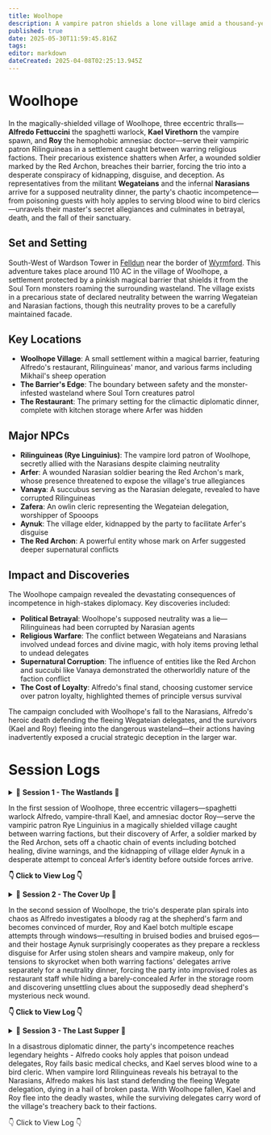 ```yaml
---
title: Woolhope
description: A vampire patron shields a lone village amid a thousand-year war's no man's land.
published: true
date: 2025-05-30T11:59:45.816Z
tags: 
editor: markdown
dateCreated: 2025-04-08T02:25:13.945Z
---
```


# Woolhope

In the magically-shielded village of Woolhope, three eccentric thralls—**Alfredo Fettuccini** the spaghetti warlock, **Kael Virethorn** the vampire spawn, and **Roy** the hemophobic amnesiac doctor—serve their vampiric patron Rilinguineas in a settlement caught between warring religious factions. Their precarious existence shatters when Arfer, a wounded soldier marked by the Red Archon, breaches their barrier, forcing the trio into a desperate conspiracy of kidnapping, disguise, and deception. As representatives from the militant **Wegateians** and the infernal **Narasians** arrive for a supposed neutrality dinner, the party's chaotic incompetence—from poisoning guests with holy apples to serving blood wine to bird clerics—unravels their master's secret allegiances and culminates in betrayal, death, and the fall of their sanctuary.

## Set and Setting

South-West of Wardson Tower in [Felldun](/locations/Mardun/Felldun) near the border of [Wyrmford](/locations/Mardun/Wyrmford). This adventure takes place around 110 AC in the village of Woolhope, a settlement protected by a pinkish magical barrier that shields it from the Soul Torn monsters roaming the surrounding wasteland. The village exists in a precarious state of declared neutrality between the warring Wegateian and Narasian factions, though this neutrality proves to be a carefully maintained facade.

## Key Locations

- **Woolhope Village**: A small settlement within a magical barrier, featuring Alfredo's restaurant, Rilinguineas' manor, and various farms including Mikhail's sheep operation
- **The Barrier's Edge**: The boundary between safety and the monster-infested wasteland where Soul Torn creatures patrol
- **The Restaurant**: The primary setting for the climactic diplomatic dinner, complete with kitchen storage where Arfer was hidden

## Major NPCs

- **Rilinguineas (Rye Linguinius)**: The vampire lord patron of Woolhope, secretly allied with the Narasians despite claiming neutrality
- **Arfer**: A wounded Narasian soldier bearing the Red Archon's mark, whose presence threatened to expose the village's true allegiances
- **Vanaya**: A succubus serving as the Narasian delegate, revealed to have corrupted Rilinguineas
- **Zafera**: An owlin cleric representing the Wegateian delegation, worshipper of Spooops
- **Aynuk**: The village elder, kidnapped by the party to facilitate Arfer's disguise
- **The Red Archon**: A powerful entity whose mark on Arfer suggested deeper supernatural conflicts

## Impact and Discoveries

The Woolhope campaign revealed the devastating consequences of incompetence in high-stakes diplomacy. Key discoveries included:

- **Political Betrayal**: Woolhope's supposed neutrality was a lie—Rilinguineas had been corrupted by Narasian agents
- **Religious Warfare**: The conflict between Wegateians and Narasians involved undead forces and divine magic, with holy items proving lethal to undead delegates
- **Supernatural Corruption**: The influence of entities like the Red Archon and succubi like Vanaya demonstrated the otherworldly nature of the faction conflict
- **The Cost of Loyalty**: Alfredo's final stand, choosing customer service over patron loyalty, highlighted themes of principle versus survival

The campaign concluded with Woolhope's fall to the Narasians, Alfredo's heroic death defending the fleeing Wegateian delegates, and the survivors (Kael and Roy) fleeing into the dangerous wasteland—their actions having inadvertently exposed a crucial strategic deception in the larger war.

# Session Logs

<details>

  <summary>
    📖 <strong>Session 1 - The Wastlands</strong> 📖 

In the first session of Woolhope, three eccentric villagers—spaghetti warlock Alfredo, vampire-thrall Kael, and amnesiac doctor Roy—serve the vampiric patron Rye Linguinius in a magically shielded village caught between warring factions, but their discovery of Arfer, a soldier marked by the Red Archon, sets off a chaotic chain of events including botched healing, divine warnings, and the kidnapping of village elder Aynuk in a desperate attempt to conceal Arfer’s identity before outside forces arrive.
    
**👇 Click to View Log 👇**
  </summary>

### **Session Metadata**  
- **Date**: April 7, 2025 
- **Session Number**: 1 


### **Session Log**  
#### **Entities**  
- **Player Characters (PCs)**:  
  - **Alfredo Fettuccini** (Nick): A spaghetti-based warlock, servant of the vampiric patron Rye Linguinius. Provides culinary services in the village.  
  - **Kael Virethorn** (Matthew): A vampire-esque thrall who manages village efficiency and sustains himself on animal blood.  
  - **Roy** (Cam): A hemophobic amnesiac "village doctor" who secretly sacrifices patients to Rye Linguinius.  
- **NPCs**:  
  - **Rye Linguinius**: The vampiric patron of Woolhope, protector of the village.  
  - **Arfer**: A wounded soldier from beyond the barrier, marked by the "Red Archon."  
  - **Aynuk**: The village elder, a gossipy figure with hidden knowledge.  
- **Factions/Concepts**:  
  - **Woolhope**: A village trapped in a magical barrier amidst a war between the Narascines and Wegatians.  
  - **The Red Archon**: A feared entity from beyond the barrier, implied to rival Rye Linguinius.  
  - **Soul Torn**: Monstrous entities inhabiting the wasteland outside the barrier.  

#### **Relationships & Interactions**  
- The PCs are thralls bound to Rye Linguinius, though Roy’s allegiance is ambiguous due to his amnesia.  
- Tension arises between the party and Aynuk when he discovers Arfer, leading to his kidnapping.  
- Alfredo’s devotion to "Breezy E" (his spaghetti patron) contrasts with Kael’s utilitarian vampirism and Roy’s chaotic neutrality.  

#### **Important Dialogue/Decisions**  
- **Discovery of Arfer**:  
  - *Alfredo*: "We must feed the hungry!" (Feeds Arfer marinara sauce).  
  - *Kael*: "This is how you treat your patients?" (After Roy explodes Arfer’s veins).  
- **Rye Linguinius’ Warning**: "Do not fuck this up. If the Red Archon finds him, we are all in danger."  
- **Kidnapping Aynuk**: The party debates disguising Arfer as Aynuk to hide him from the Red Archon’s representatives.  

#### **Notable Actions**  
- Roy’s necrotic "blood pressure experiment" on Arfer nearly kills him.  
- The party kidnaps Aynuk to silence him, planning to use his identity to hide Arfer.  


### **Session Timeline**  
1. **Introduction to Woolhope** (1/4 session):  
   - The PCs describe their roles in the village and their relationships with Rye Linguinius.  
   - Alfredo reveals his spaghetti-based physiology and devotion to "Breezy E."  

2. **Discovery of Arfer** (1/4 session):  
   - The party finds Arfer wounded near the barrier. Kael tastes his blood; Roy "heals" him violently.  
   - Aynuk warns them of the Red Archon’s mark on Arfer.  

3. **Confrontation with Rye Linguinius** (1/4 session):  
   - Rye orders the party to hide Arfer before representatives of the warring factions arrive.  
   - The party debates solutions, settling on kidnapping Aynuk to use his identity.  

4. **Kidnapping Aynuk** (1/4 session):  
   - The party breaks into Aynuk’s home, knocks him unconscious, and flees with him rolled in a rug.  



### **Character Progress Breakdown**  
#### **Alfredo Fettuccini**  
- **Progress**: Reinforced his role as a devout servant of Breezy E.  
- **Key Actions**: Fed Arfer marinara; advocated for balancing factions by capturing another outsider.  
- **Relationships**: Showed loyalty to Rye Linguinius but clashed with Roy’s methods.  

#### **Kael Virethorn**  
- **Progress**: Struggled with bloodlust but adhered to Rye’s rules.  
- **Key Actions**: Tasted Arfer’s blood; supported hiding Arfer in the restaurant.  
- **Emotional Arc**: Torn between hunger and duty.  

#### **Roy**  
- **Progress**: Revealed his amnesia and chaotic tendencies.  
- **Key Actions**: Experimented on Arfer; helped kidnap Aynuk.  
- **Relationships**: Distrusted by the party due to his violent "healing."  



### **NPCs Encountered**  
- **Arfer**:  
  - **First Impression**: Bloodied soldier with armor bearing the Red Archon’s symbol.  
  - **Notable Dialogue**: "Help me... The Red Archon forced me to fight."  
- **Aynuk**:  
  - **First Impression**: Village elder, initially helpful but now a kidnapping victim.  
  - **Allegiances**: Loyal to Woolhope but feared outsiders.  



### **Locations Visited**  
- **Woolhope Village**:  
  - **Description**: A secluded village protected by a pinkish magical barrier.  
  - **Notable Features**: Restaurant (Alfredo’s workplace), Rye Linguinius’ manor.  
- **The Barrier’s Edge**:  
  - **Dangers**: Soul Torn monsters patrol the wasteland beyond.  



### **Combat Encounters**  
N/A (No combat occurred, but tension with the Soul Torn was foreshadowed.)  



### **Highlights & Memorable Moments**  
- **Funny Quotes**:  
  - Alfredo: "I fed him of my body and blood!"  
  - Roy: "I’m a medical professional" (before exploding Arfer’s veins).  
- **Plot Twist**: Aynuk’s kidnapping and the party’s harebrained disguise plan.  



### **Loot & Rewards**  
N/A (No loot obtained, but Arfer’s armor and Aynuk’s books may become relevant.)  



### **Quest Progressions**  
- **Current Objective**: Hide Arfer from the Red Archon’s representatives.  
- **Next Steps**: Disguise Arfer as Aynuk or integrate him into the restaurant.  



### **World & Lore Discoveries**  
- **The Red Archon**: A powerful enemy of Rye Linguinius, marking Arfer as a possession.  
- **Soul Torn**: Monstrous entities in the wasteland, hinting at the barrier’s purpose.  
  
</details>

<details>

  <summary>
    📖 <strong>Session 2 - The Cover Up</strong> 📖 

In the second session of Woolhope, the trio's desperate plan spirals into chaos as Alfredo investigates a bloody rag at the shepherd's farm and becomes convinced of murder, Roy and Kael botch multiple escape attempts through windows—resulting in bruised bodies and bruised egos—and their hostage Aynuk surprisingly cooperates as they prepare a reckless disguise for Arfer using stolen shears and vampire makeup, only for tensions to skyrocket when both warring factions' delegates arrive separately for a neutrality dinner, forcing the party into improvised roles as restaurant staff while hiding a barely-concealed Arfer in the storage room and discovering unsettling clues about the supposedly dead shepherd's mysterious neck wound.
    
**👇 Click to View Log 👇**
  </summary>

  ### **[Session Metadata]**
- **Date:** May 1st 2025
- **Session Number:** 2
- **Duration:** 2 hours
- **Players Present:** All (Cam/Roy, Nick/Alfredo Fettuccini, Matthew/Kael Virethorn)

### **[Recap of Previous Session]**
The party - vampire spawn serving patron Rye Linguineas - discovered Arfer, a wounded Narasine soldier, near their magically shielded village of Wolhope. Recognizing his presence could disrupt impending peace negotiations between the warring Narasine and Wegation factions, they kidnapped village elder Ainuk to conceal Arfer's arrival. Their current plan involves disguising Arfer as Ainuk using his beard while hiding the real Ainuk. Alfredo went searching for sheep shears to facilitate the disguise while Kael and Roy transported Ainuk to Linguineas' manor.

**Unresolved Plot Threads:**
1. Will the beard disguise successfully fool village observers?
2. What consequences will come from kidnapping Ainuk?
3. Why was Arfer left untouched near the barrier?
4. What are the true intentions of the arriving diplomatic delegations?
5. How will the party maintain Wolhope's neutrality?
6. What caused the bloody rag at Mikhail's farm?
7. Is Mikhail's wife actually unfaithful or is there another explanation?

### **[Session Log] - Major Events**

**Entities:**
- **PCs:**
  - **Roy:** Human, Cleric (Death Domain), Linguineas thrall - Currently injured from window jumps
  - **Alfredo Fettuccini:** Spaghetti Construct, Warlock (Undead), Linguineas thrall - Carrying stolen shears
  - **Kael Virethorn:** Dhampir, Paladin (Oathbreaker), Linguineas thrall - Used spider climb ability

**Relationships & Interactions:**
1. **Party and Ainuk:** Transitioned from hostile kidnapping to cooperative hostage after Ainuk agreed to the disguise plan.
2. **Alfredo and Mikhail's Wife:** Tense confrontation after Alfredo accused her of infidelity/murder based on circumstantial evidence.
3. **Kael and Arfer:** Nearly bit Arfer during the disguise process, showing vampire spawn instincts conflicting with mission goals.
4. **Roy and Blacksmith:** Established rapport while secretly disposing of Arfer's military insignia.
5. **Party and Vampire Spawn Servants:** Leveraged existing hierarchy to acquire resources (makeup, keys) for their plan.

**Important Dialogue:**
1. "I know what you've done." - Alfredo to Mikhail's wife, revealing his paranoia about the bloody rag.
2. "Welcome Wegations... Welcome Narasine." - Kael formally greeting the delegates while maintaining cover as staff.
3. "We're probably better off just hiding the first guy and not taking this guy's beard off." - Roy questioning their convoluted plan.
4. "Something's a foot." - Alfredo's pun while investigating Mikhail's disappearance.

**Notable Actions:**
1. **Window Escape:** Roy and Kael's disastrous acrobatics while fleeing imagined threats resulted in significant fall damage.
2. **Evidence Destruction:** The party melted down Arfer's military gear at the blacksmith while discovering suspiciously large shoes.
3. **Storage Room Hideout:** Created an elaborate hiding spot for Arfer in the restaurant's storage area.
4. **Staff Impersonation:** Successfully infiltrated the serving staff to monitor the diplomatic dinner.

### **[Session Timeline]**

**1. Beard Acquisition (1/4 session)**
Alfredo searched Mikhail's empty farmhouse, finding shears but also a bloody rag and oversized shoes that sparked murder suspicions. His paranoid return through town nearly exposed their operation.

**2. Disastrous Reunion (1/3 session)**
The party's reunion at Linguineas' manor turned chaotic with window escapes, carpet barricades, and near-vampire feeding. They ultimately secured Ainuk's cooperation for the beard disguise.

**3. Identity Erasure (1/4 session)**
The group burned Arfer's clothes, melted his military insignia, and applied makeup to conceal his identity - though Kael nearly turned him into another vampire spawn in the process.

**4. Diplomatic Arrivals (1/4 session)**
Wegation delegate Saris Zouzefry and Narasine representative Vanaya arrived separately for the neutrality verification dinner, forcing the party into their serving staff cover roles.

### **[Character Progress Breakdown]**

**Roy (Cam)**
- **Progress:** Demonstrated moral flexibility by allowing Kael's near-turn of Arfer before intervening with holy water.
- **Key Actions:** 
  - Successfully augured against killing Arfer
  - Created makeshift floral cloak for Arfer
  - Took primary responsibility for guarding the hidden Arfer
- **Relationships Changed:** Established rapport with the blacksmith while uncovering possible infidelity clues.
- **Emotional Arc:** Transitioned from panicked escapee to focused protector during storage room stakeout.

**Alfredo Fettuccini (Nick)**
- **Progress:** Developed paranoia about Mikhail's "murder" that may indicate growing instability.
- **Key Actions:**
  - Acquired critical shears for disguise plan
  - Confronted Mikhail's wife without evidence
  - Masterminded storage room hiding spot
- **Relationships Changed:** Antagonized Mikhail's wife while bonding with Roy over shared stress.
- **Emotional Arc:** Descended into near-psychosis about village conspiracies after seeing Mikhail alive.

**Kael Virethorn (Matthew)**
- **Progress:** Struggled with vampire instincts during critical moments (nearly biting Arfer).
- **Key Actions:**
  - Used spider climb to recover from fall damage
  - Served as frontline waiter during delegate arrival
  - Helped restrain and disguise Arfer
- **Relationships Changed:** Tested boundaries with Linguineas' other spawn while maintaining cover.
- **Emotional Arc:** Balanced predatory nature with mission requirements during high-stakes scenarios.

### **[NPCs Encountered]**

**Ainuk**
- **Role:** Village elder (hostage/co-conspirator)
- **Notable Traits:** Surprisingly cooperative after initial kidnapping
- **Key Dialogue:** "Shut up Roy... how are you talking through a carpet?"
- **Relationship to PCs:** From kidnapping victim to willing participant in the deception

**Mikhail & Wife**
- **Role:** Local shepherd and spouse
- **Notable Traits:** Oversized shoes sparked infidelity theories; later seen alive with neck wound
- **Key Dialogue:** "Mixed up my birthday gift and got shoes that were too big."
- **Relationship to PCs:** Unaware of Alfredo's accusations and suspicions

**Delegates:**
1. **Saris Zouzefry (Wegation)**
   - Scaly green skin, regal bearing
   - Polite but formal with serving staff

2. **Vanaya (Narasine)**
   - Fiery tiefling-like appearance
   - Dismissive attitude, had imp announce her

### **[Locations Visited]**

**Mikhail's Farmstead**
- Empty during visit with bloody rag in barn
- Later revealed Mikhail was alive with suspicious neck wound

**Blacksmith's Forge**
- Where Arfer's military insignia were destroyed
- Blacksmith's large shoes matched those in Mikhail's bedroom

**Restaurant Storage Room**
- Arfer's current hiding place
- Camouflaged behind flour sacks and crates
- Adjacent to kitchen where delegates dine

### **[Highlights & Memorable Moments]**

**Critical Fails:**
- Roy and Kael's consecutive failed acrobatics during window escape (took 15 damage total)
- Alfredo's terrible investigation rolls at Mikhail's farm

**Comedic Gold:**
- Roy spraying holy water at Kael like a misbehaving cat
- Alfredo producing marinara from his hands as vampire spawn offering
- Entire "big feet" conversation with the blacksmith

**Dramatic Tension:**
- Kael nearly turning Arfer into a vampire spawn
- Mikhail's reappearance with mysterious neck wound
- Tense delegate arrivals signaling coming conflict

### **[Loot & Rewards]**

- **Sheep Shears:** Acquired from Mikhail's home (Alfredo)
- **Makeup Kit:** "Borrowed" from Linguineas' supplies
- **Flour Sack Cloak:** Improvised disguise for Arfer
- **Whiskey Bottle:** Found in lost and found (Alfredo)

### **[Quest Progressions]**

**Main Quest:**
- Neutrality Verification Dinner underway with both delegations present
- Arfer successfully hidden but precarious situation developing

**New Complications:**
- Mikhail's mysterious neck wound and reappearance
- Serving staff roles limit party's mobility during critical event
- Vanaya's obvious hostility toward Wegation delegates

**Next Steps:**
1. Maintain Arfer's concealment during dinner service
2. Monitor delegate interactions for signs of conflict
3. Investigate Mikhail's strange behavior
4. Determine true purpose of diplomatic meeting
  
</details>

<details> 
  <summary> 📖 <strong>Session 3 - The Last Supper</strong> 📖
    
In a disastrous diplomatic dinner, the party's incompetence reaches legendary heights - Alfredo cooks holy apples that poison undead delegates, Roy fails basic medical checks, and Kael serves blood wine to a bird cleric. When vampire lord Rilinguineas reveals his betrayal to the Narasians, Alfredo makes his last stand defending the fleeing Wegate delegation, dying in a hail of broken pasta. With Woolhope fallen, Kael and Roy flee into the deadly wastes, while the surviving delegates carry word of the village's treachery back to their factions.

👇 Click to View Log 👇

</summary>

  ### **[Session Metadata]**
- **Date:** May 29th, 2025
- **Session Number:** 3
- **Duration:** 2.5 Hours
- **Players Present:** All

### **[Recap of Previous Session]**
The party - consisting of Alfredo Fettuccini (spaghetti warlock), Kael Virethorn (vampire thrall), and Roy (amnesiac doctor) - serves vampire patron Rilinguineas in the magically-shielded village of Woolhope, caught between warring religious factions. Last session saw the trio attempting to hide soldier Arfer (bearing a suspicious red shoulder mark) from visiting delegations by disguising him as an elder, then ultimately stashing him in a kitchen closet. Their chaotic efforts included a three-story window jump and multiple falls, revealing Kael's forgotten spider-climbing abilities. As this session opens, the party prepares to serve dinner to the rival delegations: the Narasians (led by winged demon Venaia) and the Wegate delegation (including owlin cleric Zafera), while maintaining Arfer's concealment.

**Unresolved Plot Threads:**
- Will the party successfully conceal Arfer throughout the diplomatic dinner?
- What is the true purpose of this meeting between enemy factions?
- Why does Arfer bear the red shoulder mark, and what are his intentions?
- How will the vampire patron react to the party's chaotic handling of his restaurant?
- What consequences will follow from nearly poisoning both delegations?
- Can the party determine which faction (if any) Woolhope truly supports?
- What is the significance of the golden apple found in the storage room?

### **[Session Log] - Major Events**

**Entities:**
- **PCs:**
  - **Alfredo Fettuccini:** Spaghetti Warlock, Patron: Breezy E - Currently charmed by Vanaya
  - **Kael Virethorn:** Dhampir Vampire Thrall - Garlic allergy triggered
  - **Roy:** Human "Doctor" - Failed spectacularly at medical assessments
- **NPCs:**
  - **Rilinguineas:** Vampire Lord (Woolhope ruler) - Betrayed neutrality by allying with Narasians
  - **Vanaya:** Succubus (Narasian delegate) - Revealed as corrupting influence
  - **Zafera:** Owlin Cleric (Wegation delegate) - Witnessed the restaurant's failures
  - **Arfer:** Marked Soldier (Hidden in kitchen) - Unintentionally revealed Wegate allegiance
- **Locations:**
  - **Woolhope Dining Hall:** Site of disastrous diplomatic dinner
  - **Kitchen Storage:** Contained golden apple and hidden soldier
- **Items:**
  - **Golden Apple:** Holy fruit causing undead harm (consumed)
  - **Blood Rose Wine:** Vampire-friendly vintage offended Wegate delegates
- **Concepts:**
  - **Divine Spark:** Zafera's healing ability that saved Saris
  - **Hospitality Oath:** Alfredo's fatal commitment to customer service

**Relationships & Interactions:**
1. **Alfredo and Rilinguineas:** Master-servant relationship shattered when Alfredo defended customers against his patron's attack, leading to his death.
2. **Party and Zafera:** From suspicious service staff to attempted murderers, destroying any chance of Wegate alliance.
3. **Rilinguineas and Vanaya:** Revealed as secret allies, corrupting Woolhope's neutrality.
4. **Kael and Roy:** Fellow survivors who chose to brave the wastes together after the fall.
5. **Arfer and Wegate:** His revealed shoulder mark confirmed his allegiance, making him a liability.

**Important Dialogue:**
1. **"You poison the child of Spooops!"** - Zafera realizing the holy apple crisps were harming her undead comrades.
2. **"I take an oath to defend the customers... I shan't break it now."** - Alfredo's last stand against his patron.
3. **"This is not a neutral place."** - Zafera's realization of Woolhope's betrayal.
4. **"Animals of the village! Free food in the restaurant!"** - Alfredo's desperate animal summoning.
5. **"We walk the waste."** - Kael and Roy's grim decision to flee the fallen village.

**Notable Actions:**
1. **Golden Apple Discovery:** Roy found and Alfredo cooked the holy fruit, inadvertently poisoning undead delegates.
2. **Blood Wine Service:** Kael served vampire-friendly wine to bird-like Zafera, offending her.
3. **Medical Malpractice:** Roy failed to diagnose Saris' condition despite being a "doctor."
4. **Final Stand:** Alfredo sacrificed himself holding the door against his master.
5. **Escape:** Zafera barely escaped with poisoned delegates thanks to divine healing.

### **[Session Timeline]**

**1. Dinner Service Disaster (1/3 session)**
The party attempted to serve dinner while hiding Arfer. Alfredo struggled with missing ingredients, Roy failed to find garlic (discovering the golden apple instead), and Kael offended both delegations - serving deviled eggs to a bird-person and blood wine to the Wegate group. The golden apple crisps poisoned the undead Wegate members, while garlic in Rilinguineas' pasta nearly killed him.

**2. Poison Aftermath (1/3 session)**
Chaos erupted as Zafera realized her delegation was being poisoned. Roy's "calm emotions" spell briefly stabilized the situation, but Alfredo's animal summoning and door barricade escalated tensions. Medical attempts failed spectacularly until Zafera's divine healing saved Saris.

**3. Betrayal Revealed (1/3 session)**
Rilinguineas and Vanaya's glowing magenta eyes revealed their alliance, confirming Woolhope had chosen the Narasian side. Alfredo died defending Zafera's escape, while Kael and Roy fled into the wastes. The session ended with Woolhope fallen to the Narasians.

### **[Character Progress Breakdown]**

**Alfredo Fettuccini (Nick)**
- **Progress:** Demonstrated unwavering commitment to hospitality over patron loyalty
- **Key Actions:** 
  - Cooked holy apple crisps that poisoned undead
  - Summoned animals as distraction
  - Died barricading door for Zafera's escape
- **Relationships:** 
  - Betrayed Rilinguineas to protect customers
  - Earned Zafera's begrudging respect in death
- **Emotional Arc:** From frustrated chef to principled martyr

**Kael Virethorn (Matthew)**
- **Progress:** Remembered spider-climbing ability but forgot garlic allergy
- **Key Actions:** 
  - Offended delegations with poor food choices
  - Survived garlic exposure
  - Chose to flee with Roy
- **Relationships:** 
  - Failed as waiter but succeeded as survivor
- **Emotional Arc:** From panicked servant to pragmatic survivor

**Roy (Cam)**
- **Progress:** "Medical skills" proved disastrous but found critical golden apple
- **Key Actions:** 
  - Failed to diagnose Saris
  - Discovered golden apple
  - Cast calm emotions
- **Relationships:** 
  - Revealed as incompetent to Zafera
  - Bonded with Kael in escape
- **Emotional Arc:** From clueless to desperate survivor

### **[NPCs Encountered]**

**Zafera**
- **First Impression:** Stern owlin cleric unimpressed with service
- **Notable Actions:** 
  - Recognized holy apple threat
  - Healed Saris with divine magic
- **Allegiances:** Wegate delegation, Spooops worshipper
- **Relationships:** 
  - Hostile to Narasians
  - Mistrustful of party after poisoning

**Vanaya**
- **First Impression:** Red-clad succubus with demon wings
- **Notable Actions:** 
  - Revealed corruption of Rilinguineas
  - Killed Alfredo with draining kiss
- **Allegiances:** Narasian infiltrator
- **Relationships:** 
  - Controlled Rilinguineas
  - Charmed Alfredo

### **[Locations Visited]**

**Woolhope Dining Hall**
- **Description:** Elegant vampire-owned restaurant now in shambles
- **Notable Features:** 
  - Piano
  - Multiple wine selections
  - Broken windows from escapes
- **Dangers:** 
  - Poisoned food
  - Hostile vampires
- **Lore:** Neutral ground shattered by betrayal

### **[Combat Encounters]**

**The Last Stand**
- **Battlefield:** Restaurant with broken furniture and spilled food
- **Enemies:** 
  - Rilinguineas (Vampire Lord)
  - Vanaya (Succubus)
  - Vampire spawn
- **Outcome:** 
  - Alfredo died
  - Zafera escaped
  - Woolhope fell

### **[Highlights & Memorable Moments]**

1. **Critical Failures:** 
   - Roy's medical checks failing to diagnose obvious poisoning
   - Multiple failed ingredient searches

2. **Epic Saves:** 
   - Zafera's divine healing saving Saris
   - Alfredo's door barricade

3. **Plot Twists:** 
   - Rilinguineas' betrayal revealed
   - Golden apple's holy properties

4. **Character Growth:** 
   - Alfredo's principled last stand

5. **Funny Quotes:** 
   - "They poison the child of spooops!"
   - "I'm a mammalitarian!"
   - "This place sucks."

### **[Loot & Rewards]**

- **Golden Apple:** Discovered but consumed
- **Blood Rose Wine:** Offended delegates
- **Knowledge:** 
  - Woolhope's true allegiance
  - Rilinguineas' corruption

### **[Quest Progressions]**

- **Main Quest:** Woolhope's neutrality destroyed - COMPLETE (FAILURE)
- **Party Objectives:** 
  - Hide Arfer - FAILED
  - Monitor delegates - FAILED
- **Next Steps:** 
  - Survive the wastes (Kael/Roy)
  - Report betrayal (Zafera)

### **[World & Lore Discoveries]**

- **Political Shift:** Woolhope secretly allied with Narasians
- **Religious Conflict:** Holy items harm Wegate undead
- **Magic:** 
  - Teleportation circles used by delegations
  - Divine vs undead interactions

The session ended with Woolhope fallen to the Naracensians, Alfredo dead, and the survivors scattered - setting up potential future consequences in the larger campaign.
  
</details>


